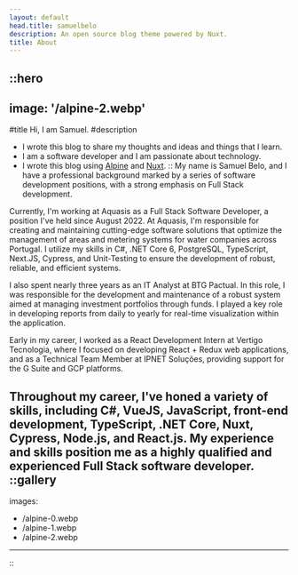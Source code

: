 ```yaml
---
layout: default
head.title: samuelbelo
description: An open source blog theme powered by Nuxt.
title: About
---
```


::hero
---
image: '/alpine-2.webp'
---
#title
Hi, I am Samuel.
#description
- I wrote this blog to share my thoughts and ideas and things that I learn.
- I am a software developer and I am passionate about technology.
- I wrote this blog using [Alpine](https://alpine.nuxt.space) and [Nuxt](https://nuxtjs.org).
::
My name is Samuel Belo, and I have a professional background marked by a series of software development positions, with a strong emphasis on Full Stack development.

Currently, I'm working at Aquasis as a Full Stack Software Developer, a position I've held since August 2022. At Aquasis, I'm responsible for creating and maintaining cutting-edge software solutions that optimize the management of areas and metering systems for water companies across Portugal. I utilize my skills in C#, .NET Core 6, PostgreSQL, TypeScript, Next.JS, Cypress, and Unit-Testing to ensure the development of robust, reliable, and efficient systems.

I also spent nearly three years as an IT Analyst at BTG Pactual. In this role, I was responsible for the development and maintenance of a robust system aimed at managing investment portfolios through funds. I played a key role in developing reports from daily to yearly for real-time visualization within the application.

Early in my career, I worked as a React Development Intern at Vertigo Tecnologia, where I focused on developing React + Redux web applications, and as a Technical Team Member at IPNET Soluções, providing support for the G Suite and GCP platforms.

Throughout my career, I've honed a variety of skills, including C#, VueJS, JavaScript, front-end development, TypeScript, .NET Core, Nuxt, Cypress, Node.js, and React.js. My experience and skills position me as a highly qualified and experienced Full Stack software developer.
::gallery
---
images:
  - /alpine-0.webp
  - /alpine-1.webp
  - /alpine-2.webp
---
::